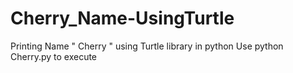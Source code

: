 # Cherry_Name-UsingTurtle
Printing Name  " Cherry " using Turtle library in python
Use python Cherry.py to execute
